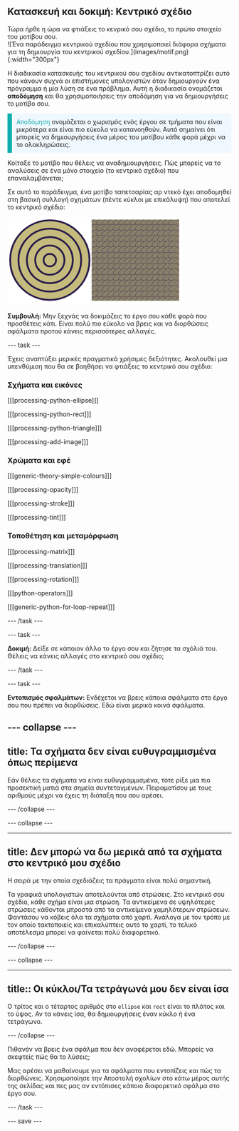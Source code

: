 ## Κατασκευή και δοκιμή: Κεντρικό σχέδιο

<div style="display: flex; flex-wrap: wrap">
<div style="flex-basis: 200px; flex-grow: 1; margin-right: 15px;">
Τώρα ήρθε η ώρα να φτιάξεις το κενρικό σου σχέδιο, το πρώτο στοιχείο του μοτίβου σου.
</div>
<div>
![Ένα παράδειγμα κεντρικού σχεδίου που χρησιμοποιεί διάφορα σχήματα για τη δημιουργία του κεντρικού σχεδίου.](images/motif.png){:width="300px"}
</div>
</div>

Η διαδικασία κατασκευής του κεντρικού σου σχεδίου αντικατοπτρίζει αυτό που κάνουν συχνά οι επιστήμονες υπολογιστών όταν δημιουργούν ένα πρόγραμμα ή μία λύση σε ένα πρόβλημα. Αυτή η διαδικασία ονομάζεται **αποδόμηση** και θα χρησιμοποιήσεις την αποδόμηση για να δημιουργήσεις το μοτίβο σου.

<p style="border-left: solid; border-width:10px; border-color: #0faeb0; background-color: aliceblue; padding: 10px;"><span style="color: #0faeb0">Αποδόμηση</span> ονομάζεται ο χωρισμός ενός έργου σε τμήματα που είναι μικρότερα και είναι πιο εύκολο να κατανοηθούν. Αυτό σημαίνει ότι μπορείς να δημιουργήσεις ένα μέρος του μοτίβου κάθε φορά μέχρι να το ολοκληρώσεις.</p>

Κοίταξε το μοτίβο που θέλεις να αναδημιουργήσεις. Πώς μπορείς να το αναλύσεις σε ένα μόνο στοιχείο (το κεντρικό σχέδιο) που επαναλαμβάνεται;

Σε αυτό το παράδειγμα, ένα μοτίβο ταπετσαρίας αρ ντεκό έχει αποδομηθεί στη βασική συλλογή σχημάτων (πέντε κύκλοι με επικάλυψη) που αποτελεί το κεντρικό σχέδιο:

![Ένα μόνο κεντρικό σχέδιο πέντε κύκλων δίπλα σε μια εικόνα του πλήρους μοτίβου αρ ντεκό με πολλά αντίγραφα του κεντρικού σχεδίου.](images/motif-pattern.png)

**Συμβουλή:** Μην ξεχνάς να δοκιμάζεις το έργο σου κάθε φορά που προσθέτεις κάτι. Είναι πολύ πιο εύκολο να βρεις και να διορθώσεις σφάλματα προτού κάνεις περισσότερες αλλαγές.

--- task ---

Έχεις αναπτύξει μερικές πραγματικά χρήσιμες δεξιότητες. Ακολουθεί μια υπενθύμιση που θα σε βοηθήσει να φτιάξεις το κεντρικό σου σχέδιο:

### Σχήματα και εικόνες

[[[processing-python-ellipse]]]

[[[processing-python-rect]]]

[[[processing-python-triangle]]]

[[[processing-add-image]]]

### Χρώματα και εφέ

[[[generic-theory-simple-colours]]]

[[[processing-opacity]]]

[[[processing-stroke]]]

[[[processing-tint]]]

### Τοποθέτηση και μεταμόρφωση

[[[processing-matrix]]]

[[[processing-translation]]]

[[[processing-rotation]]]

[[[python-operators]]]

[[[generic-python-for-loop-repeat]]]

--- /task ---

--- task ---

**Δοκιμή:** Δείξε σε κάποιον άλλο το έργο σου και ζήτησε τα σχόλιά του. Θέλεις να κάνεις αλλαγές στο κεντρικό σου σχέδιο;

--- /task ---

--- task ---

**Εντοπισμός σφαλμάτων:** Ενδέχεται να βρεις κάποια σφάλματα στο έργο σου που πρέπει να διορθώσεις. Εδώ είναι μερικά κοινά σφάλματα.

--- collapse ---
---
title: Τα σχήματα δεν είναι ευθυγραμμισμένα όπως περίμενα
---

Εάν θέλεις τα σχήματα να είναι ευθυγραμμισμένα, τότε ρίξε μια πιο προσεκτική ματιά στα σημεία συντεταγμένων. Πειραματίσου με τους αριθμούς μέχρι να έχεις τη διάταξη που σου αρέσει.

--- /collapse ---

--- collapse ---

---
title: Δεν μπορώ να δω μερικά από τα σχήματα στο κεντρικό μου σχέδιο
---

Η σειρά με την οποία σχεδιάζεις τα πράγματα είναι πολύ σημαντική.

Τα γραφικά υπολογιστών αποτελούνται από στρώσεις. Στο κεντρικό σου σχέδιο, κάθε σχήμα είναι μια στρώση. Τα αντικείμενα σε υψηλότερες στρώσεις κάθονται μπροστά από τα αντικείμενα χαμηλότερων στρώσεων. Φαντάσου να κόβεις όλα τα σχήματα από χαρτί. Ανάλογα με τον τρόπο με τον οποίο τακτοποιείς και επικαλύπτεις αυτό το χαρτί, το τελικό αποτέλεσμα μπορεί να φαίνεται πολύ διαφορετικό.

--- /collapse ---

--- collapse ---

---
title:: Οι κύκλοι/Τα τετράγωνά μου δεν είναι ίσα
---

Ο τρίτος και ο τέταρτος αριθμός στο `ellipse` και `rect` είναι το πλάτος και το ύψος. Αν τα κάνεις ίσα, θα δημιουργήσεις έναν κύκλο ή ένα τετράγωνο.

--- /collapse ---

Πιθανόν να βρεις ένα σφάλμα που δεν αναφέρεται εδώ. Μπορείς να σκεφτείς πώς θα το λύσεις;

Μας αρέσει να μαθαίνουμε για τα σφάλματα που εντοπίζεις και πώς τα διορθώνεις. Χρησιμοποίησε την Αποστολή σχολίων στο κάτω μέρος αυτής της σελίδας και πες μας αν εντόπισες κάποιο διαφορετικό σφάλμα στο έργο σου.

--- /task ---

--- save ---
